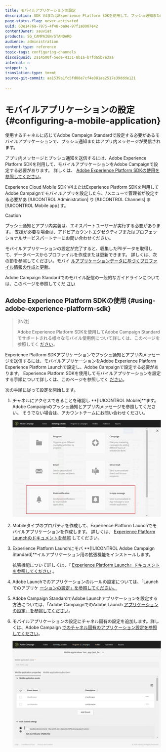 ```yaml
---
title: モバイルアプリケーションの設定
description: SDK V4またはExperience Platform SDKを使用して、プッシュ通知またはアプリ内メッセージを送信するAdobe Campaignの設定方法を確認します。
page-status-flag: never-activated
uuid: 63e1476a-7875-4f48-ba9e-97f1a0007e42
contentOwner: sauviat
products: SG_CAMPAIGN/STANDARD
audience: administration
content-type: reference
topic-tags: configuring-channels
discoiquuid: 2a14500f-5ede-4131-8b1a-b7fd65b7e3aa
internal: n
snippet: y
translation-type: tm+mt
source-git-commit: aa1539a1fc5fd08e7cf4e081ae2517e39ddde121

---
```



# モバイルアプリケーションの設定{#configuring-a-mobile-application}

使用するチャネルに応じてAdobe Campaign Standardで設定する必要があるモバイルアプリケーションで、プッシュ通知またはアプリ内メッセージが受信されます。

アプリ内メッセージとプッシュ通知を送信するには、Adobe Experience Platform SDKを利用して、モバイルアプリケーションをAdobe Campaignで設定する必要があります。 詳しくは、 [Adobe Experience Platform SDKの使用を参照してください](#using-adobe-experience-platform-sdk)。

Experience Cloud Mobile SDK V4またはExperience Platform SDKを利用してAdobe Campaignでモバイルアプリを設定したら、/メニューで管理者が設定する必要があ [!UICONTROL Administration] り [!UICONTROL Channels] ま [!UICONTROL Mobile app] す。

>[!CAUTION]
>
>プッシュ通知とアプリ内実装は、エキスパートユーザーが実行する必要があります。 支援が必要な場合は、アドビアカウントエグゼクティブまたはプロフェッショナルサービスパートナーにお問い合わせください。

モバイルアプリケーションの設定が完了すると、収集したPIIデータを取得して、データベースからプロファイルを作成または更新できます。 詳しくは、次の節を参照してください。モバイ [ルアプリケーションデータに基づくプロファイル情報の作成と更新](../../channels/using/updating-profile-with-mobile-app-data.md)。

Adobe Campaign Standardでのモバイル配信の一般的なガイドラインについては、このページを参照してくだ [さい](https://helpx.adobe.com/campaign/kb/acs-mobile.html)

## Adobe Experience Platform SDKの使用 {#using-adobe-experience-platform-sdk}

>[!N注]
>
>Adobe Experience Platform SDKを使用してAdobe Campaign Standardでサポートされる様々なモバイル使用例について詳しくは、このページを参照してく [ださい](https://helpx.adobe.com/campaign/kb/configure-launch-rules-acs-use-cases.html)。

Experience Platform SDKアプリケーションでプッシュ通知とアプリ内メッセージを送信するには、モバイルアプリケーションをAdobe Experience Platform Experience Platform Launchで設定し、Adobe Campaignで設定する必要があります。 Experience Platform SDKを使用してモバイルアプリケーションを設定する手順について詳しくは、このページを参照してく [ださい](https://helpx.adobe.com/campaign/kb/configuring-app-sdkv4.html)。

次の手順に従って設定を開始します。

1. チャネルにアクセスできることを確認し **[!UICONTROL Mobile]**ます。Adobe Campaignのプッシュ通知とアプリ内メッセージを参照してください。 そうでない場合は、アカウントチームにお問い合わせください。

   ![](assets/launch_1.png)

1. Mobileタイプのプロパティを作成して、Experience Platform Launchでモバイルアプリケーションを作成します。 詳しくは、 [Experience Platform Launchのドキュメントを参照](https://aep-sdks.gitbook.io/docs/getting-started/create-a-mobile-property#create-a-new-mobile-property) してください。
1. Experience Platform Launchにモバ **[!UICONTROL Adobe Campaign Standard]**イルアプリケーション用の拡張機能をインストールします。

   拡張機能について詳しくは、『 [Experience Platform Launch』ドキュメントを参照してください](https://aep-sdks.gitbook.io/docs/using-mobile-extensions/adobe-campaign-standard) 。

1. Adobe Launchでのアプリケーションのルールの設定については、「Launchでのアプリケ [ーションの設定」を参照してください。](https://helpx.adobe.com/campaign/kb/config-app-in-launch.html#Step1Createdataelements)
1. Adobe Campaign StandardでAdobe Launchアプリケーションを設定する方法については、「Adobe CampaignでのAdobe Launch [アプリケーションの設定」を参照してください](https://helpx.adobe.com/campaign/kb/configuring-app-sdk.html#SettingupyourAdobeLaunchapplicationinAdobeCampaign)。
1. モバイルアプリケーションの設定にチャネル固有の設定を追加します。詳しくは、Adobe Campaign [でのチャネル固有のアプリケーション設定を参照してください](https://helpx.adobe.com/campaign/kb/configuring-app-sdk.html#ChannelspecificapplicationconfigurationinAdobeCampaign)。

   ![](assets/launch_2.png)
